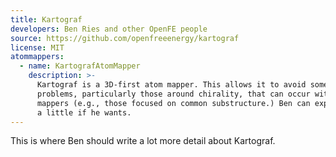 ```yaml
---
title: Kartograf
developers: Ben Ries and other OpenFE people
source: https://github.com/openfreeenergy/kartograf
license: MIT
atommappers:
  - name: KartografAtomMapper
    description: >-
      Kartograf is a 3D-first atom mapper. This allows it to avoid some
      problems, particularly those around chirality, that can occur with 2D
      mappers (e.g., those focused on common substructure.) Ben can expand this
      a little if he wants.
---
```


This is where Ben should write a lot more detail about Kartograf.
